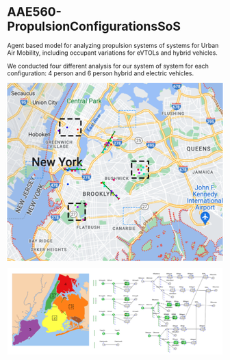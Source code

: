 # AAE560-PropulsionConfigurationsSoS
Agent based model for analyzing propulsion systems of systems for Urban Air Mobility, including occupant variations for eVTOLs and hybrid vehicles.

We conducted four different analysis for our system of system for each configuration: 4 person and 6 person hybrid and electric vehicles. 

![](model.png)

![](controls.png)
